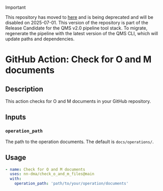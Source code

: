 >[!IMPORTANT]
>This repository has moved to [here](https://github.com/NovoNordisk-OpenSource/check_o_and_m_files) and is being deprecated and will be disabled on 2025-07-01. This version of the repository is part of the Release Candidate for the QMS v2.0 pipeline tool stack. To migrate, regenerate the pipeline with the latest version of the QMS CLI, which will update paths and dependencies.

# GitHub Action: Check for O and M documents

## Description

This action checks for O and M documents in your GitHub repository.

## Inputs

### `operation_path`

The path to the operation documents. The default is `docs/operations/`.

## Usage

```yaml
- name: Check for O and M documents
  uses: nn-dma/check_o_and_m_files@main
  with:
    operation_path: 'path/to/your/operation/documents'
